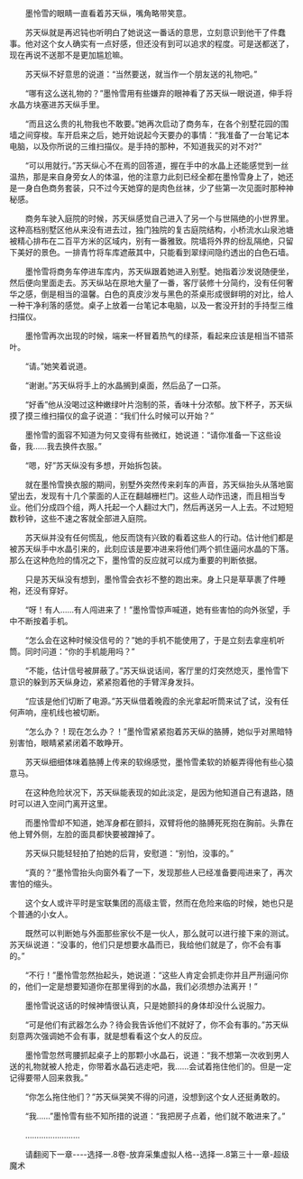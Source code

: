 <div class="read-content j_readContent" id="">
                <p>　　墨怜雪的眼睛一直看着苏天纵，嘴角略带笑意。<p>　　苏天纵就是再迟钝也听明白了她说这一番话的意思，立刻意识到他干了件蠢事。他对这个女人确实有一点好感，但还没有到可以追求的程度。可是送都送了，现在再说不送那不是更加尴尬嘛。<p>　　苏天纵不好意思的说道：“当然要送，就当作一个朋友送的礼物吧。”<p>　　“哪有这么送礼物的？”墨怜雪用有些嫌弃的眼神看了苏天纵一眼说道，伸手将水晶方块塞进苏天纵手里。<p>　　“而且这么贵的礼物我也不敢要。”她再次启动了商务车，在各个别墅花园的围墙之间穿梭。车开启来之后，她开始说起今天要办的事情：“我准备了一台笔记本电脑，以及你所说的三维扫描仪。是手持的那种，不知道我买的对不对?”<p>　　“可以用就行。”苏天纵心不在焉的回答道，握在手中的水晶上还能感觉到一丝温热，那是来自身旁女人的体温，他的注意力此刻已经全都在墨怜雪身上了，她还是一身白色商务套装，只不过今天她穿的是肉色丝袜，少了些第一次见面时那种神秘感。<p>　　商务车驶入庭院的时候，苏天纵感觉自己进入了另一个与世隔绝的小世界里。这种高档别墅区他从来没有进去过，独门独院的复古庭院结构，小桥流水山泉池塘被精心排布在二百平方米的区域内，别有一番雅致。院墙将外界的纷乱隔绝，只留下美好的景色。一排青竹将车库遮蔽其中，只能看到翠绿间隐约透出的白色石墙。<p>　　墨怜雪将商务车停进车库内，苏天纵跟着她进入别墅。她指着沙发说随便坐，然后便向里面走去。苏天纵站在原地大量了一番，客厅装修十分简约，没有任何奢华之感，倒是相当的温馨。白色的真皮沙发与黑色的茶桌形成很鲜明的对比，给人一种干净利落的感觉。桌子上放着一台笔记本电脑，以及一套没开封的手持型三维扫描仪。<p>　　墨怜雪再次出现的时候，端来一杯冒着热气的绿茶，看起来应该是相当不错茶叶。<p>　　“请。”她笑着说道。<p>　　“谢谢。”苏天纵将手上的水晶搁到桌面，然后品了一口茶。<p>　　“好香”他从没喝过这种嫩绿叶片泡制的茶，香味十分浓郁。放下杯子，苏天纵摸了摸三维扫描仪的盒子说道：“我们什么时候可以开始？”<p>　　墨怜雪的面容不知道为何又变得有些微红，她说道：“请你准备一下这些设备，我……我去换件衣服。”<p>　　“嗯，好”苏天纵没有多想，开始拆包装。<p>　　就在墨怜雪换衣服的期间，别墅外突然传来刹车的声音，苏天纵抬头从落地窗望出去，发现有十几个蒙面的人正在翻越栅栏门。这些人动作迅速，而且相当专业。他们分成四个组，两人托起一个人翻过大门，然后再送另一人上去。不过短短数秒钟，这些不速之客就全部进入庭院。<p>　　苏天纵并没有任何慌乱，他反而饶有兴致的看着这些人的行动。估计他们都是被苏天纵手中水晶引来的，此刻应该是要冲进来将他们两个抓住逼问水晶的下落。那么在这种危险的情况之下，墨怜雪的反应就可以成为重要的判断依据。<p>　　只是苏天纵没有想到，墨怜雪会衣衫不整的跑出来。身上只是草草裹了件睡袍，还没有穿好。<p>　　“呀！有人……有人闯进来了！”墨怜雪惊声喊道，她有些害怕的向外张望，手中不断按着手机。<p>　　“怎么会在这种时候没信号的？”她的手机不能使用了，于是立刻去拿座机听筒。同时问道：“你的手机能用吗？”<p>　　“不能，估计信号被屏蔽了。”苏天纵说话间，客厅里的灯突然熄灭，墨怜雪下意识的躲到苏天纵身边，紧紧抱着他的手臂浑身发抖。<p>　　“应该是他们切断了电源。”苏天纵借着晚霞的余光拿起听筒来试了试，没有任何声响，座机线也被切断。<p>　　“怎么办？！现在怎么办？！”墨怜雪紧紧抱着苏天纵的胳膊，她似乎对黑暗特别害怕，眼睛紧紧闭着不敢睁开。<p>　　苏天纵细细体味着胳膊上传来的软绵感觉，墨怜雪柔软的娇躯弄得他有些心猿意马。<p>　　在这种危险状况下，苏天纵能表现的如此淡定，是因为他知道自己有退路，随时可以进入空间门离开这里。<p>　　而墨怜雪却不知道，她浑身都在颤抖，双臂将他的胳膊死死抱在胸前。头靠在他上臂外侧，左脸的面具都快要被蹭掉了。<p>　　苏天纵只能轻轻拍了拍她的后背，安慰道：“别怕，没事的。”<p>　　“真的？”墨怜雪抬头向窗外看了一下，发现那些人已经准备要闯进来了，再次害怕的缩头。<p>　　这个女人或许平时是宝联集团的高级主管，然而在危险来临的时候，她也只是个普通的小女人。<p>　　既然可以判断她与外面那些家伙不是一伙人，那么就可以进行接下来的测试。苏天纵说道：“没事的，他们只是想要水晶而已，我给他们就是了，你不会有事的。”<p>　　“不行！”墨怜雪忽然抬起头，她说道：“这些人肯定会抓走你并且严刑逼问你的，他们一定是想要知道你在那里得到的水晶，我们必须想办法离开！”<p>　　墨怜雪说这话的时候神情很认真，只是她颤抖的身体却没什么说服力。<p>　　“可是他们有武器怎么办？待会我告诉他们不就好了，你不会有事的。”苏天纵刻意两次强调她不会有事，就是想看看这个女人的反应。<p>　　墨怜雪忽然弯腰抓起桌子上的那颗小水晶石，说道：“我不想第一次收到男人送的礼物就被人抢走，你带着水晶石逃走吧，我……会试着拖住他们的。但是一定记得要带人回来救我。”<p>　　“你怎么拖住他们？”苏天纵哭笑不得的问道，没想到这个女人还挺勇敢的。<p>　　“我……”墨怜雪有些不知所措的说道：“我把房子点着，他们就不敢进来了。”<p>　　……………………<p>　　请翻阅下一章----选择一.8卷-放弃采集虚拟人格--选择一.8第三十一章-超级魔术<p> 
            </div>